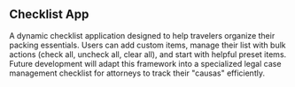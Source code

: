## Checklist App

A dynamic checklist application designed to help travelers organize their packing essentials. Users can add custom items, manage their list with bulk actions (check all, uncheck all, clear all), and start with helpful preset items. Future development will adapt this framework into a specialized legal case management checklist for attorneys to track their "causas" efficiently.
